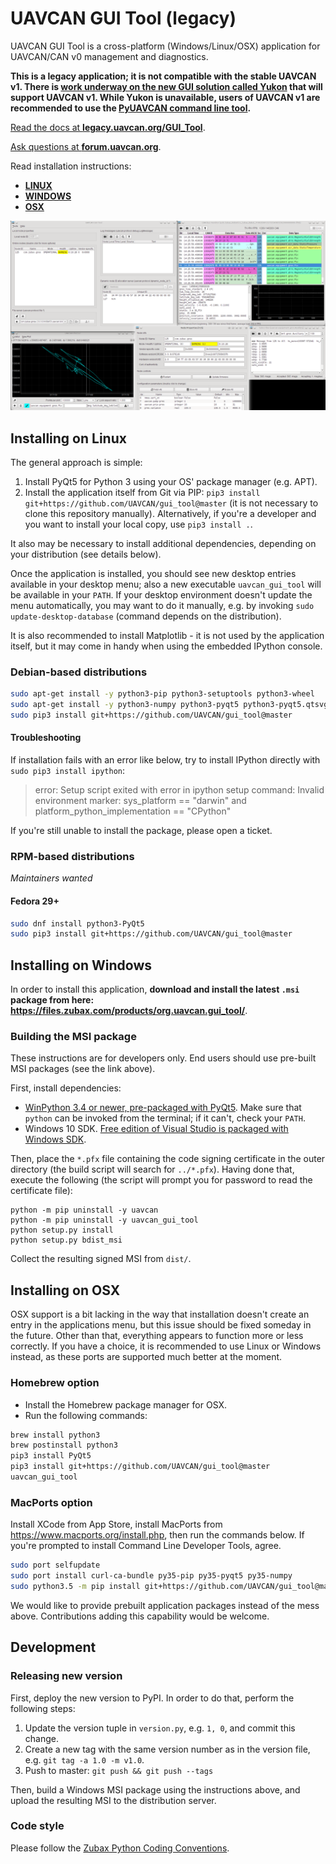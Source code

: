 UAVCAN GUI Tool (legacy)
========================

UAVCAN GUI Tool is a cross-platform (Windows/Linux/OSX) application for UAVCAN/CAN v0 management and diagnostics.

**This is a legacy application; it is not compatible with the stable UAVCAN v1.
There is [work underway on the new GUI solution called Yukon](https://forum.uavcan.org/c/app/yukon/14)
that will support UAVCAN v1.
While Yukon is unavailable, users of UAVCAN v1 are recommended to use the
[PyUAVCAN command line tool](https://pyuavcan.readthedocs.io/).**

[Read the docs at **legacy.uavcan.org/GUI_Tool**](http://legacy.uavcan.org/GUI_Tool).

[Ask questions at **forum.uavcan.org**](https://forum.uavcan.org).

Read installation instructions:

- [**LINUX**](#installing-on-linux)
- [**WINDOWS**](#installing-on-windows)
- [**OSX**](#installing-on-osx)

![UAVCAN GUI Tool screenshot](screenshot.png "UAVCAN GUI Tool screenshot")

## Installing on Linux

The general approach is simple:

1. Install PyQt5 for Python 3 using your OS' package manager (e.g. APT).
2. Install the application itself from Git via PIP:
`pip3 install git+https://github.com/UAVCAN/gui_tool@master`
(it is not necessary to clone this repository manually).
Alternatively, if you're a developer and you want to install your local copy, use `pip3 install .`.

It also may be necessary to install additional dependencies, depending on your distribution (see details below).

Once the application is installed, you should see new desktop entries available in your desktop menu;
also a new executable `uavcan_gui_tool` will be available in your `PATH`.
If your desktop environment doesn't update the menu automatically, you may want to do it manually, e.g.
by invoking `sudo update-desktop-database` (command depends on the distribution).

It is also recommended to install Matplotlib - it is not used by the application itself,
but it may come in handy when using the embedded IPython console.

### Debian-based distributions

```bash
sudo apt-get install -y python3-pip python3-setuptools python3-wheel
sudo apt-get install -y python3-numpy python3-pyqt5 python3-pyqt5.qtsvg git-core
sudo pip3 install git+https://github.com/UAVCAN/gui_tool@master
```

#### Troubleshooting

If installation fails with an error like below, try to install IPython directly with `sudo pip3 install ipython`:

> error: Setup script exited with error in ipython setup command:
> Invalid environment marker: sys_platform == "darwin" and platform_python_implementation == "CPython"

If you're still unable to install the package, please open a ticket.

### RPM-based distributions

*Maintainers wanted*

#### Fedora 29+
```bash
sudo dnf install python3-PyQt5
sudo pip3 install git+https://github.com/UAVCAN/gui_tool@master
```

## Installing on Windows

In order to install this application,
**download and install the latest `.msi` package from here: <https://files.zubax.com/products/org.uavcan.gui_tool/>**.

### Building the MSI package

These instructions are for developers only. End users should use pre-built MSI packages (see the link above).

First, install dependencies:

* [WinPython 3.4 or newer, pre-packaged with PyQt5](http://winpython.github.io/).
Make sure that `python` can be invoked from the terminal; if it can't, check your `PATH`.
* Windows 10 SDK.
[Free edition of Visual Studio is packaged with Windows SDK](https://www.visualstudio.com/).

Then, place the `*.pfx` file containing the code signing certificate in the outer directory
(the build script will search for `../*.pfx`).
Having done that, execute the following (the script will prompt you for password to read the certificate file):

```dos
python -m pip uninstall -y uavcan
python -m pip uninstall -y uavcan_gui_tool
python setup.py install
python setup.py bdist_msi
```

Collect the resulting signed MSI from `dist/`.

## Installing on OSX

OSX support is a bit lacking in the way that installation doesn't create an entry in the applications menu,
but this issue should be fixed someday in the future.
Other than that, everything appears to function more or less correctly.
If you have a choice, it is recommended to use Linux or Windows instead,
as these ports are supported much better at the moment.

### Homebrew option

* Install the Homebrew package manager for OSX.
* Run the following commands:

```bash
brew install python3
brew postinstall python3
pip3 install PyQt5
pip3 install git+https://github.com/UAVCAN/gui_tool@master
uavcan_gui_tool
```

### MacPorts option

Install XCode from App Store, install MacPorts from <https://www.macports.org/install.php>,
then run the commands below.
If you're prompted to install Command Line Developer Tools, agree.

```bash
sudo port selfupdate
sudo port install curl-ca-bundle py35-pip py35-pyqt5 py35-numpy
sudo python3.5 -m pip install git+https://github.com/UAVCAN/gui_tool@master
```

We would like to provide prebuilt application packages instead of the mess above.
Contributions adding this capability would be welcome.

## Development

### Releasing new version

First, deploy the new version to PyPI. In order to do that, perform the following steps:

1. Update the version tuple in `version.py`, e.g. `1, 0`, and commit this change.
2. Create a new tag with the same version number as in the version file, e.g. `git tag -a 1.0 -m v1.0`.
3. Push to master: `git push && git push --tags`

Then, build a Windows MSI package using the instructions above, and upload the resulting MSI to
the distribution server.

### Code style

Please follow the [Zubax Python Coding Conventions](https://kb.zubax.com/x/_oAh).
